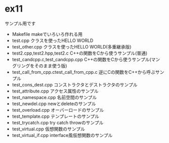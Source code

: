 # ex11
サンプル用です

- Makefile makeでいろいろ作れる用
- test.cpp クラスを使ったHELLO WORLD
- test_other.cpp クラスを使ったHELLO WORLD(多重継承版)
- test2.cpp,test2.hpp,test2.c C++の関数をCから使うサンプル(普通)
- test_candcpp.c,test_candcpp.cpp C++の関数をCから使うサンプル(マングリングをそのまま使う版)
- test_call_from_cpp.ctest_call_from_cpp.c 逆にCの関数をC++から呼ぶサンプル
- test_cons_dest.cpp コンストラクタとデストラクタのサンプル
- test_attribute.cpp アクセス属性のサンプル
- test_namespace.cpp 名前空間のサンプル
- test_newdel.cpp newとdeleteのサンプル
- test_overload.cpp オーバーロードのサンプル
- test_template.cpp テンプレートのサンプル
- test_trycatch.cpp try catch throwのサンプル
- test_virtual.cpp 仮想関数のサンプル
- test_virtual_if.cpp interface風仮想関数のサンプル
